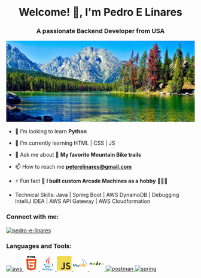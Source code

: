 <h1 align="center">Welcome! 👋, I'm Pedro E Linares</h1>
<h3 align="center">A passionate Backend Developer from USA </h3>

<img src="https://github.com/Hutchpro1/Hutchpro1/blob/1e0a38f3632b90e6d180dea0584eefb45d81d139/mountainslake1.jpg" width="1000"/>



- 🌱 I’m looking to learn **Python**

- 🔭  I’m currently learning  HTML | CSS | JS
 
- 💬 Ask me about :bicyclist: **My favorite Mountain Bike trails**

- 📫 How to reach me **peterelinares@gmail.com**

- ⚡ Fun fact :battery: **I built custom Arcade Machines as a hobby** :battery::wrench::electric_plug:

- Technical Skills: Java | Spring Boot | AWS DynamoDB | Debugging IntelliJ IDEA | AWS API Gateway | AWS Cloudformation

<h3 align="left">Connect with me:</h3>
<p align="left">
<a href="https://linkedin.com/in/pedro-e-linares" target="blank"><img align="center" src="https://raw.githubusercontent.com/rahuldkjain/github-profile-readme-generator/master/src/images/icons/Social/linked-in-alt.svg" alt="pedro-e-linares" height="30" width="40" /></a>
</p>


<h3 align="left">Languages and Tools:</h3>
<p align="left"> <a href="https://www.aws.com/" target="_blank" rel="noreferrer"> <img src="https://user-images.githubusercontent.com/95704533/193617996-acb4a87f-f674-44a2-b8ed-158b77115fd0.svg" alt="aws" width="40" height="40"/> <a href="https://www.w3schools.com/html/" target="_blank" rel="noreferrer"> <img src="https://raw.githubusercontent.com/devicons/devicon/master/icons/html5/html5-original-wordmark.svg" alt="html5" width="40" height="40"/> </a> <a href="https://www.java.com" target="_blank" rel="noreferrer"> <img src="https://raw.githubusercontent.com/devicons/devicon/master/icons/java/java-original.svg" alt="java" width="40" height="40"/> </a> <a href="https://developer.mozilla.org/en-US/docs/Web/JavaScript" target="_blank" rel="noreferrer"> <img src="https://raw.githubusercontent.com/devicons/devicon/master/icons/javascript/javascript-original.svg" alt="javascript" width="40" height="40"/> </a> <a href="https://www.mysql.com/" target="_blank" rel="noreferrer"> <img src="https://raw.githubusercontent.com/devicons/devicon/master/icons/mysql/mysql-original-wordmark.svg" alt="mysql" width="40" height="40"/> </a> <a href="https://nodejs.org" target="_blank" rel="noreferrer"> <img src="https://raw.githubusercontent.com/devicons/devicon/master/icons/nodejs/nodejs-original-wordmark.svg" alt="nodejs" width="40" height="40"/> </a> <a href="https://postman.com" target="_blank" rel="noreferrer"> <img src="https://www.vectorlogo.zone/logos/getpostman/getpostman-icon.svg" alt="postman" width="40" height="40"/> </a> <a href="https://spring.io/" target="_blank" rel="noreferrer"> <img src="https://www.vectorlogo.zone/logos/springio/springio-icon.svg" alt="spring" width="40" height="40"/> </a> </p>

